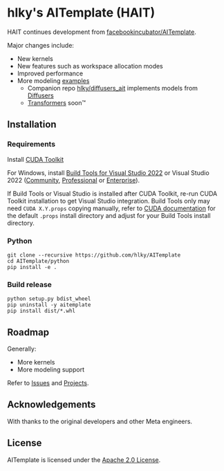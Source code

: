 # hlky's AITemplate (HAIT)

HAIT continues development from [facebookincubator/AITemplate](https://github.com/facebookincubator/AITemplate).

Major changes include:

- New kernels
- New features such as workspace allocation modes
- Improved performance
- More modeling [examples](examples/)
  - Companion repo [hlky/diffusers_ait](https://github.com/hlky/diffusers_ait) implements models from [Diffusers](https://github.com/huggingface/diffusers)
  - [Transformers](https://github.com/huggingface/transformers) soon:tm:


## Installation

### Requirements

Install [CUDA Toolkit](https://developer.nvidia.com/cuda-downloads)

For Windows, install [Build Tools for Visual Studio 2022](https://aka.ms/vs/17/release/vs_BuildTools.exe) or Visual Studio 2022 ([Community](https://aka.ms/vs/17/release/vs_community.exe), [Professional](https://aka.ms/vs/17/release/vs_professional.exe) or [Enterprise](https://aka.ms/vs/17/release/vs_enterprise.exe)).

If Build Tools or Visual Studio is installed after CUDA Toolkit, re-run CUDA Toolkit installation to get Visual Studio integration. Build Tools only may need `CUDA X.Y.props` copying manually, refer to [CUDA documentation](https://docs.nvidia.com/cuda/cuda-installation-guide-microsoft-windows/index.html?highlight=visual%20studio#sample-projects) for the default `.props` install directory and adjust for your Build Tools install directory.


### Python
```
git clone --recursive https://github.com/hlky/AITemplate
cd AITemplate/python
pip install -e .
```

### Build release

```
python setup.py bdist_wheel
pip uninstall -y aitemplate
pip install dist/*.whl
```

## Roadmap

Generally:

- More kernels
- More modeling support

Refer to [Issues](https://github.com/hlky/AITemplate/issues) and [Projects](https://github.com/hlky/AITemplate/projects).

## Acknowledgements

With thanks to the original developers and other Meta engineers.

## License

AITemplate is licensed under the [Apache 2.0 License](LICENSE).
